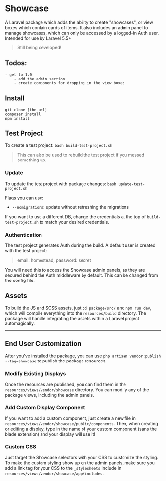 # Showcase

A Laravel package which adds the ability to create "showcases", or view boxes which contain cards of items. It also includes an admin panel to manage showcases, which can only be accessed by a logged-in Auth user. Intended for use by Laravel 5.5+

> Still being developed!

## Todos:
    - get to 1.0
        - add the admin section
        - create components for dropping in the view boxes

## Install
```
git clone [the-url]
composer install
npm install
```

## Test Project
To create a test project:
`bash build-test-project.sh`

> This can also be used to rebuild the test project if you messed something up.

### Update
To update the test project with package changes:
`bash update-test-project.sh`

Flags you can use:
- `--nomigrations`: update without refreshing the migrations

If you want to use a different DB, change the credentials at the top of `build-test-project.sh` to match your desired credentials.

### Authentication
The test project generates Auth during the build. A default user is created with the test project:

> email: homestead, password: secret

You will need this to access the Showcase admin panels, as they are secured behind the Auth middleware by default. This can be changed from the config file.

## Assets
To build the JS and SCSS assets, just `cd package/src/` and `npm run dev`, which will compile everything into the `resources/build` directory. The package will handle integrating the assets within a Laravel project automagically.

---

## End User Customization

After you've installed the package, you can use `php artisan vendor:publish --tag=showcase` to publish the package resources.

### Modify Existing Displays
Once the resources are published, you can find them in the `resources/views/vendor/showcase` directory. You can modify any of the package views, including the admin panels.

### Add Custom Display Component
If you want to add a custom component, just create a new file in `resources/views/vendor/showcase/public/components`. Then, when creating or editing a display, type in the name of your custom component (sans the blade extension) and your display will use it!

### Custom CSS
Just target the Showcase selectors with your CSS to customize the styling. To make the custom styling show up on the admin panels, make sure you add a link tag for your CSS to the `_stylesheets` include in `resources/views/vendor/showcase/app/includes`.